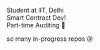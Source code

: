 Student at IIT, Delhi <br>
Smart Contract Dev!<br>
Part-time Auditing 🫡 

so many in-progress repos 😝
